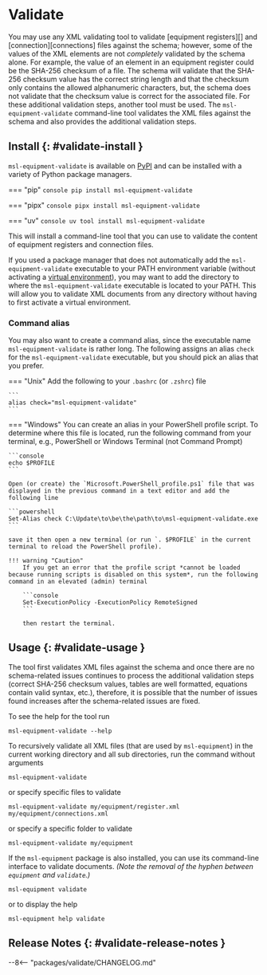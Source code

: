 # Validate

You may use any XML validating tool to validate [equipment registers][] and [connection][connections] files against the schema; however, some of the values of the XML elements are not _completely_ validated by the schema alone. For example, the value of an element in an equipment register could be the SHA-256 checksum of a file. The schema will validate that the SHA-256 checksum value has the correct string length and that the checksum only contains the allowed alphanumeric characters, but, the schema does not validate that the checksum value is correct for the associated file. For these additional validation steps, another tool must be used. The `msl-equipment-validate` command-line tool validates the XML files against the schema and also provides the additional validation steps.

## Install {: #validate-install }

`msl-equipment-validate` is available on [PyPI](https://pypi.org/project/msl-equipment-validate/) and can be installed with a variety of Python package managers.

=== "pip"
    ```console
    pip install msl-equipment-validate
    ```

=== "pipx"
    ```console
    pipx install msl-equipment-validate
    ```

=== "uv"
    ```console
    uv tool install msl-equipment-validate
    ```

This will install a command-line tool that you can use to validate the content of equipment registers and connection files.

If you used a package manager that does not automatically add the `msl-equipment-validate` executable to your PATH environment variable (without activating a [virtual environment](https://docs.python.org/3/library/venv.html)), you may want to add the directory to where the `msl-equipment-validate` executable is located to your PATH. This will allow you to validate XML documents from any directory without having to first activate a virtual environment.

### Command alias

You may also want to create a command alias, since the executable name `msl-equipment-validate` is rather long. The following assigns an alias `check` for the `msl-equipment-validate` executable, but you should pick an alias that you prefer.

=== "Unix"
    Add the following to your `.bashrc` (or `.zshrc`) file

    ```
    alias check="msl-equipment-validate"
    ```

=== "Windows"
    You can create an alias in your PowerShell profile script. To determine where this file is located, run the following command from your terminal, e.g., PowerShell or Windows Terminal (not Command Prompt)

    ```console
    echo $PROFILE
    ```

    Open (or create) the `Microsoft.PowerShell_profile.ps1` file that was displayed in the previous command in a text editor and add the following line

    ```powershell
    Set-Alias check C:\Update\to\be\the\path\to\msl-equipment-validate.exe
    ```

    save it then open a new terminal (or run `. $PROFILE` in the current terminal to reload the PowerShell profile).

    !!! warning "Caution"
        If you get an error that the profile script *cannot be loaded because running scripts is disabled on this system*, run the following command in an elevated (admin) terminal

        ```console
        Set-ExecutionPolicy -ExecutionPolicy RemoteSigned
        ```

        then restart the terminal.

## Usage {: #validate-usage }

The tool first validates XML files against the schema and once there are no schema-related issues continues to process the additional validation steps (correct SHA-256 checksum values, tables are well formatted, equations contain valid syntax, etc.), therefore, it is possible that the number of issues found increases after the schema-related issues are fixed.

To see the help for the tool run

```console
msl-equipment-validate --help
```

To recursively validate all XML files (that are used by `msl-equipment`) in the current working directory and all sub directories, run the command without arguments

```console
msl-equipment-validate
```

or specify specific files to validate

```console
msl-equipment-validate my/equipment/register.xml my/equipment/connections.xml
```

or specify a specific folder to validate

```console
msl-equipment-validate my/equipment
```

If the `msl-equipment` package is also installed, you can use its command-line interface to validate documents. *(Note the removal of the hyphen between `equipment` and `validate`.)*

```console
msl-equipment validate
```

or to display the help

```console
msl-equipment help validate
```

## Release Notes {: #validate-release-notes }

--8<-- "packages/validate/CHANGELOG.md"